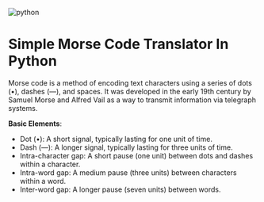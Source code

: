 ![python](https://www.google.com/url?sa=i&url=https%3A%2F%2Ffreebiesupply.com%2Flogos%2Fpython-logo-2%2F&psig=AOvVaw3OlQmWw0nkUbJ9lGyf5Z4g&ust=1737807407233000&source=images&cd=vfe&opi=89978449&ved=0CBQQjRxqFwoTCKDQ4pyrjosDFQAAAAAdAAAAABAK)
# Simple Morse Code Translator In Python

Morse code is a method of encoding text characters using a series of dots (•), dashes (—), and spaces. It was developed in the early 19th century by Samuel Morse and Alfred Vail as a way to transmit information via telegraph systems.

**Basic Elements**:
* Dot (•): A short signal, typically lasting for one unit of time.
* Dash (—): A longer signal, typically lasting for three units of time.
* Intra-character gap: A short pause (one unit) between dots and dashes within a character.
* Intra-word gap: A medium pause (three units) between characters within a word.
* Inter-word gap: A longer pause (seven units) between words.